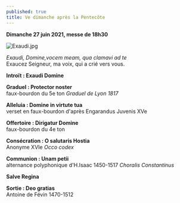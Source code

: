 ```yaml
---
published: true
title: Ve dimanche après la Pentecôte
---
```

**Dimanche 27 juin 2021, messe de 18h30**  

![Exaudi.jpg]({{site.baseurl}}/images/Exaudi.jpg)

*Exaudi, Domine,vocem meam, qua clamavi ad te*  
Exaucez Seigneur, ma voix, qui a crié vers vous.

**Introït : Exaudi Domine**  

**Graduel : Protector noster**  
faux-bourdon du 5e ton *Graduel de Lyon 1817*

**Alleluia : Domine in virtute tua**  
verset en faux-bourdon d'après Engarandus Juvenis XVe

**Offertoire : Dirigatur Domine**  
faux-bourdon du 4e ton

**Consécration : O salutaris Hostia**  
Anonyme XVIe *Occo codex*

**Communion : Unam petii**  
alternance polyphonique d'H.Isaac 1450-1517 *Choralis Constantinus*

**Salve Regina**  

**Sortie : Deo gratias**  
Antoine de Févin 1470-1512
